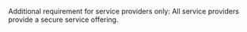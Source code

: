 Additional requirement for service providers only: All service providers provide a secure service offering.
